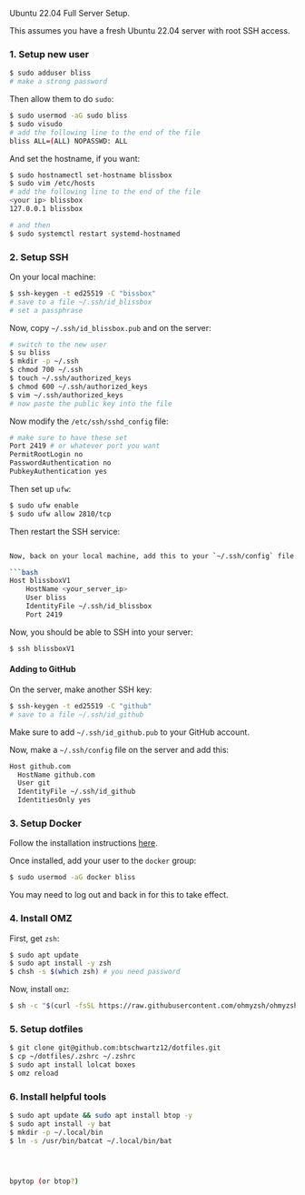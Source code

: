 Ubuntu 22.04 Full Server Setup.

This assumes you have a fresh Ubuntu 22.04 server with root SSH access.

### 1. Setup new user

```bash
$ sudo adduser bliss
# make a strong password
```

Then allow them to do `sudo`:

```bash
$ sudo usermod -aG sudo bliss
$ sudo visudo
# add the following line to the end of the file
bliss ALL=(ALL) NOPASSWD: ALL
```

And set the hostname, if you want:

```bash
$ sudo hostnamectl set-hostname blissbox
$ sudo vim /etc/hosts
# add the following line to the end of the file
<your ip> blissbox
127.0.0.1 blissbox

# and then 
$ sudo systemctl restart systemd-hostnamed
```

### 2. Setup SSH

On your local machine:

```bash
$ ssh-keygen -t ed25519 -C "bissbox"
# save to a file ~/.ssh/id_blissbox
# set a passphrase
```

Now, copy `~/.ssh/id_blissbox.pub` and on the server:

```bash
# switch to the new user
$ su bliss
$ mkdir -p ~/.ssh
$ chmod 700 ~/.ssh
$ touch ~/.ssh/authorized_keys
$ chmod 600 ~/.ssh/authorized_keys
$ vim ~/.ssh/authorized_keys
# now paste the public key into the file
```

Now modify the `/etc/ssh/sshd_config` file: 

```bash
# make sure to have these set
Port 2419 # or whatever port you want
PermitRootLogin no
PasswordAuthentication no
PubkeyAuthentication yes
```

Then set up `ufw`:

```bash
$ sudo ufw enable
$ sudo ufw allow 2810/tcp
```

Then restart the SSH service:

```bash

Now, back on your local machine, add this to your `~/.ssh/config` file:

```bash
Host blissboxV1
    HostName <your_server_ip>
    User bliss
    IdentityFile ~/.ssh/id_blissbox
    Port 2419
```

Now, you should be able to SSH into your server:

```bash
$ ssh blissboxV1
```

#### Adding to GitHub

On the server, make another SSH key:

```bash
$ ssh-keygen -t ed25519 -C "github"
# save to a file ~/.ssh/id_github
```

Make sure to add `~/.ssh/id_github.pub` to your GitHub account.

Now, make a `~/.ssh/config` file on the server and add this:

```bash
Host github.com
  HostName github.com
  User git
  IdentityFile ~/.ssh/id_github
  IdentitiesOnly yes
```

### 3. Setup Docker

Follow the installation instructions [here](https://docs.docker.com/engine/install/ubuntu/#install-using-the-repository).

Once installed, add your user to the `docker` group:

```bash
$ sudo usermod -aG docker bliss
```

You may need to log out and back in for this to take effect.

### 4. Install OMZ

First, get `zsh`:

```bash
$ sudo apt update
$ sudo apt install -y zsh
$ chsh -s $(which zsh) # you need password
```

Now, install `omz`:

```bash
$ sh -c "$(curl -fsSL https://raw.githubusercontent.com/ohmyzsh/ohmyzsh/master/tools/install.sh)"
```

### 5. Setup dotfiles

```bash
$ git clone git@github.com:btschwartz12/dotfiles.git
$ cp ~/dotfiles/.zshrc ~/.zshrc
$ sudo apt install lolcat boxes
$ omz reload
```

### 6. Install helpful tools

```bash
$ sudo apt update && sudo apt install btop -y
$ sudo apt install -y bat
$ mkdir -p ~/.local/bin
$ ln -s /usr/bin/batcat ~/.local/bin/bat




bpytop (or btop?)

